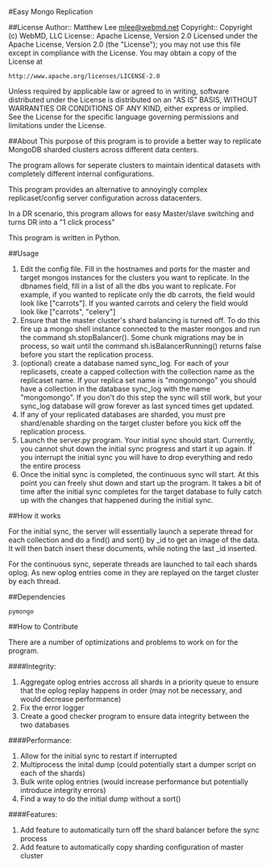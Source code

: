 #Easy Mongo Replication

##License
Author:: Matthew Lee <mlee@webmd.net>
Copyright:: Copyright (c) WebMD, LLC
License:: Apache License, Version 2.0
Licensed under the Apache License, Version 2.0 (the "License"); you may not use this file except in compliance with the License. You may obtain a copy of the License at
```
http://www.apache.org/licenses/LICENSE-2.0
```
Unless required by applicable law or agreed to in writing, software distributed under the License is distributed on an "AS IS" BASIS, WITHOUT WARRANTIES OR CONDITIONS OF ANY KIND, either express or implied. See the License for the specific language governing permissions and limitations under the License.

##About
This purpose of this program is to provide a better way to replicate MongoDB sharded clusters across different data centers. 

The program allows for seperate clusters to maintain identical datasets with completely different internal configurations.

This program provides an alternative to annoyingly complex replicaset/config server configuration across datacenters. 

In a DR scenario, this program allows for easy Master/slave switching and turns DR into a "1 click process"

This program is written in Python. 

##Usage
1. Edit the config file. Fill in the hostnames and ports for the master and target mongos instances for the clusters you want to replicate. In the dbnames field, fill in a list of all the dbs you want to replicate. 
   For example, if you wanted to replicate only the db carrots, the field would look like ["carrots"]. If you wanted carrots and celery the field would look like ["carrots", "celery"]
2. Ensure that the master cluster's shard balancing is turned off. To do this fire up a mongo shell instance connected to the master mongos and run the command sh.stopBalancer().
   Some chunk migrations may be in process, so wait until the command sh.isBalancerRunning() returns false before you start the replication process. 
3. (optional) create a database named sync_log. For each of your replicasets, create a capped collection with the collection name as the replicaset name. If your replica set name is "mongomongo" you should have a collection
   in the database sync_log with the name "mongomongo". If you don't do this step the sync will still work, but your sync_log database will grow forever as last synced times get updated.
4. If any of your replicated databases are sharded, you must pre shard/enable sharding on the target cluster before you kick off the replication process.
5. Launch the server.py program. Your initial sync should start. Currently, you cannot shut down the initial sync progress and start it up again. If you interrupt the initial sync you will have to drop everything and redo the entire process
6. Once the initial sync is completed, the continuous sync will start. At this point you can freely shut down and start up the program. It takes a bit of time after the initial sync completes for the target database
   to fully catch up with the changes that happened during the initial sync.

##How it works

For the initial sync, the server will essentially launch a seperate thread for each collection and do a find() and sort() by _id to get an image of the data. It will then batch insert these documents, while noting the last _id inserted.

For the continuous sync, seperate threads are launched to tail each shards oplog. As new oplog entries come in they are replayed on the target cluster by each thread. 


##Dependencies
```
pymongo
```

##How to Contribute

There are a number of optimizations and problems to work on for the program. 

####Integrity:
1. Aggregate oplog entries accross all shards in a priority queue to ensure that the oplog replay happens in order (may not be necessary, and would decrease performance)
2. Fix the error logger
3. Create a good checker program to ensure data integrity between the two databases

####Performance:
1. Allow for the initial sync to restart if interrupted
2. Multiprocess the inital dump (could potentially start a dumper script on each of the shards)
3. Bulk write oplog entries (would increase performance but potentially introduce integrity errors)
4. Find a way to do the initial dump without a sort() 

####Features:
1. Add feature to automatically turn off the  shard balancer before the sync process
2. Add feature to automatically copy sharding configuration of master cluster


